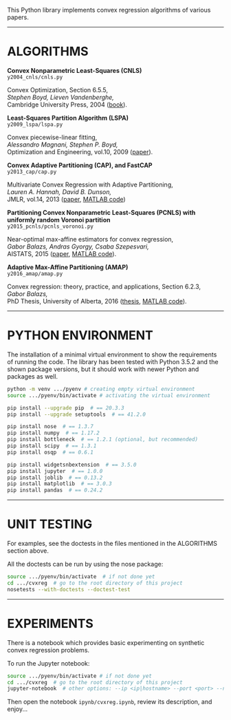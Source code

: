 
This Python library implements convex regression algorithms of various papers.

----------------------------------------------------------------------------------------------------
# ALGORITHMS

**Convex Nonparametric Least-Squares (CNLS)** \
`y2004_cnls/cnls.py`

Convex Optimization, Section 6.5.5, \
*Stephen Boyd, Lieven Vandenberghe,* \
Cambridge University Press, 2004
([book](https://web.stanford.edu/~boyd/cvxbook/)).

**Least-Squares Partition Algorithm (LSPA)** \
`y2009_lspa/lspa.py`

Convex piecewise-linear fitting, \
*Alessandro Magnani, Stephen P. Boyd,* \
Optimization and Engineering, vol.10, 2009
([paper](https://web.stanford.edu/~boyd/papers/pdf/cvx_pwl_fit.pdf)).

**Convex Adaptive Partitioning (CAP), and FastCAP** \
`y2013_cap/cap.py`

Multivariate Convex Regression with Adaptive Partitioning, \
*Lauren A. Hannah, David B. Dunson,* \
JMLR, vol.14, 2013
([paper](https://www.jmlr.org/papers/v14/hannah13a.html),
[MATLAB code](https://github.com/laurenahannah/convex-function))

**Partitioning Convex Nonparametric Least-Squares (PCNLS) with uniformly random Voronoi partition** \
`y2015_pcnls/pcnls_voronoi.py`

Near-optimal max-affine estimators for convex regression, \
*Gabor Balazs, Andras Gyorgy, Csaba Szepesvari,* \
AISTATS, 2015
([paper](http://jmlr.org/proceedings/papers/v38/balazs15.html),
[MATLAB code](http://proceedings.mlr.press/v38/balazs15-supp.zip)).

**Adaptive Max-Affine Partitioning (AMAP)** \
`y2016_amap/amap.py`

Convex regression: theory, practice, and applications, Section 6.2.3, \
*Gabor Balazs,* \
PhD Thesis, University of Alberta, 2016
([thesis](https://era.library.ualberta.ca/files/c7d278t254/Balazs_Gabor_201609_PhD.pdf),
[MATLAB code](https://gabalz.github.io/code/macsp2016-src.zip)).

----------------------------------------------------------------------------------------------------
# PYTHON ENVIRONMENT

The installation of a minimal virtual environment to show the requirements of running the code. The library has been tested with Python 3.5.2 and the shown package versions, but it should work with newer Python and packages as well.

```bash
python -m venv .../pyenv # creating empty virtual environment
source .../pyenv/bin/activate # activating the virtual environment

pip install --upgrade pip  # == 20.3.3
pip install --upgrade setuptools  # == 41.2.0

pip install nose  # == 1.3.7
pip install numpy  # == 1.17.2
pip install bottleneck  # == 1.2.1 (optional, but recommended)
pip install scipy  # == 1.3.1
pip install osqp  # == 0.6.1

pip install widgetsnbextension  # == 3.5.0
pip install jupyter  # == 1.0.0
pip install joblib  # == 0.13.2
pip install matplotlib  # == 3.0.3
pip install pandas  # == 0.24.2
```

---------------------------------------------------------------------------------------------------
# UNIT TESTING

For examples, see the doctests in the files mentioned in the ALGORITHMS section above.

All the doctests can be run by using the nose package:
```bash
source .../pyenv/bin/activate  # if not done yet
cd .../cvxreg  # go to the root directory of this project
nosetests --with-doctests --doctest-test
```

---------------------------------------------------------------------------------------------------
# EXPERIMENTS

There is a notebook which provides basic experimenting on synthetic convex regression problems.

To run the Jupyter notebook:
```bash
source .../pyenv/bin/activate # if not done yet
cd .../cvxreg  # go to the root directory of this project
jupyter-notebook  # other options: --ip <ip|hostname> --port <port> --no-browser
```
Then open the notebook `ipynb/cvxreg.ipynb`, review its description, and enjoy...
